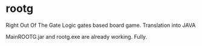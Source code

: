 # rootg
Right Out Of The Gate
Logic gates based board game.
Translation into JAVA

MainROOTG.jar and rootg.exe are already working.
Fully.
